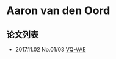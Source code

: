 # Aaron van den Oord


## 论文列表

- 2017.11.02 No.01/03 [VQ-VAE](../Models/_Basis/2017.11.02_VQ-VAE.md)